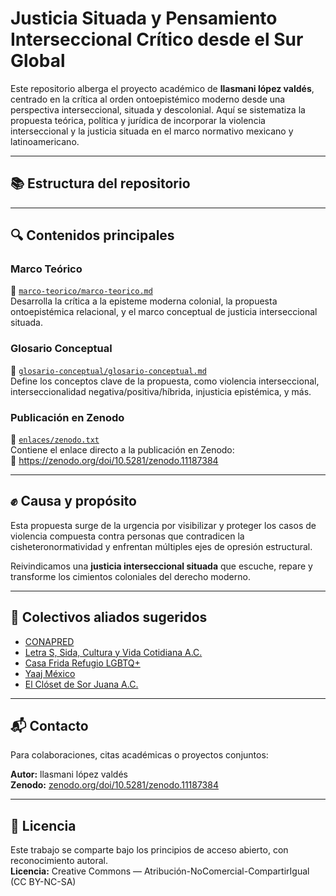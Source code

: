 # Justicia Situada y Pensamiento Interseccional Crítico desde el Sur Global

Este repositorio alberga el proyecto académico de **llasmani lópez valdés**, centrado en la crítica al orden ontoepistémico moderno desde una perspectiva interseccional, situada y descolonial. Aquí se sistematiza la propuesta teórica, política y jurídica de incorporar la violencia interseccional y la justicia situada en el marco normativo mexicano y latinoamericano.

---

## 📚 Estructura del repositorio
---

## 🔍 Contenidos principales

### Marco Teórico
📁 [`marco-teorico/marco-teorico.md`](marco-teorico/marco-teorico.md)  
Desarrolla la crítica a la episteme moderna colonial, la propuesta ontoepistémica relacional, y el marco conceptual de justicia interseccional situada.

### Glosario Conceptual
📁 [`glosario-conceptual/glosario-conceptual.md`](glosario-conceptual/glosario-conceptual.md)  
Define los conceptos clave de la propuesta, como violencia interseccional, interseccionalidad negativa/positiva/híbrida, injusticia epistémica, y más.

### Publicación en Zenodo
📄 [`enlaces/zenodo.txt`](enlaces/zenodo.txt)  
Contiene el enlace directo a la publicación en Zenodo:  
🔗 https://zenodo.org/doi/10.5281/zenodo.11187384

---

## ✊ Causa y propósito

Esta propuesta surge de la urgencia por visibilizar y proteger los casos de violencia compuesta contra personas que contradicen la cisheteronormatividad y enfrentan múltiples ejes de opresión estructural.

Reivindicamos una **justicia interseccional situada** que escuche, repare y transforme los cimientos coloniales del derecho moderno.

---

## 🤝 Colectivos aliados sugeridos

- [CONAPRED](https://www.gob.mx/conapred)  
- [Letra S, Sida, Cultura y Vida Cotidiana A.C.](https://letraese.org.mx/)  
- [Casa Frida Refugio LGBTQ+](https://www.casafrida.org/)  
- [Yaaj México](https://yaajmexico.org/)  
- [El Clóset de Sor Juana A.C.](https://closetdesorjuana.org.mx/)

---

## 📬 Contacto

Para colaboraciones, citas académicas o proyectos conjuntos:

**Autor:** llasmani lópez valdés  
**Zenodo:** [zenodo.org/doi/10.5281/zenodo.11187384](https://zenodo.org/doi/10.5281/zenodo.11187384)

---

## 🧠 Licencia

Este trabajo se comparte bajo los principios de acceso abierto, con reconocimiento autoral.  
**Licencia:** Creative Commons — Atribución-NoComercial-CompartirIgual (CC BY-NC-SA)
